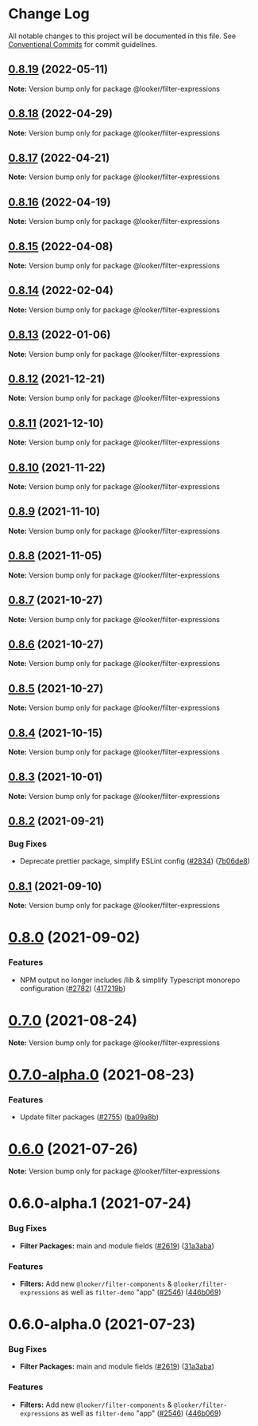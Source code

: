# Change Log

All notable changes to this project will be documented in this file.
See [Conventional Commits](https://conventionalcommits.org) for commit guidelines.

## [0.8.19](https://github.com/looker-open-source/components/compare/@looker/filter-expressions@0.8.18...@looker/filter-expressions@0.8.19) (2022-05-11)

**Note:** Version bump only for package @looker/filter-expressions





## [0.8.18](https://github.com/looker-open-source/components/compare/@looker/filter-expressions@0.8.17...@looker/filter-expressions@0.8.18) (2022-04-29)

**Note:** Version bump only for package @looker/filter-expressions





## [0.8.17](https://github.com/looker-open-source/components/compare/@looker/filter-expressions@0.8.16...@looker/filter-expressions@0.8.17) (2022-04-21)

**Note:** Version bump only for package @looker/filter-expressions





## [0.8.16](https://github.com/looker-open-source/components/compare/@looker/filter-expressions@0.8.15...@looker/filter-expressions@0.8.16) (2022-04-19)

**Note:** Version bump only for package @looker/filter-expressions





## [0.8.15](https://github.com/looker-open-source/components/compare/@looker/filter-expressions@0.8.14...@looker/filter-expressions@0.8.15) (2022-04-08)

**Note:** Version bump only for package @looker/filter-expressions





## [0.8.14](https://github.com/looker-open-source/components/compare/@looker/filter-expressions@0.8.13...@looker/filter-expressions@0.8.14) (2022-02-04)

**Note:** Version bump only for package @looker/filter-expressions





## [0.8.13](https://github.com/looker-open-source/components/compare/@looker/filter-expressions@0.8.12...@looker/filter-expressions@0.8.13) (2022-01-06)

**Note:** Version bump only for package @looker/filter-expressions





## [0.8.12](https://github.com/looker-open-source/components/compare/@looker/filter-expressions@0.8.11...@looker/filter-expressions@0.8.12) (2021-12-21)

**Note:** Version bump only for package @looker/filter-expressions





## [0.8.11](https://github.com/looker-open-source/components/compare/@looker/filter-expressions@0.8.10...@looker/filter-expressions@0.8.11) (2021-12-10)

**Note:** Version bump only for package @looker/filter-expressions





## [0.8.10](https://github.com/looker-open-source/components/compare/@looker/filter-expressions@0.8.9...@looker/filter-expressions@0.8.10) (2021-11-22)

**Note:** Version bump only for package @looker/filter-expressions





## [0.8.9](https://github.com/looker-open-source/components/compare/@looker/filter-expressions@0.8.8...@looker/filter-expressions@0.8.9) (2021-11-10)

**Note:** Version bump only for package @looker/filter-expressions





## [0.8.8](https://github.com/looker-open-source/components/compare/@looker/filter-expressions@0.8.7...@looker/filter-expressions@0.8.8) (2021-11-05)

**Note:** Version bump only for package @looker/filter-expressions





## [0.8.7](https://github.com/looker-open-source/components/compare/@looker/filter-expressions@0.8.6...@looker/filter-expressions@0.8.7) (2021-10-27)

**Note:** Version bump only for package @looker/filter-expressions





## [0.8.6](https://github.com/looker-open-source/components/compare/@looker/filter-expressions@0.8.5...@looker/filter-expressions@0.8.6) (2021-10-27)

**Note:** Version bump only for package @looker/filter-expressions





## [0.8.5](https://github.com/looker-open-source/components/compare/@looker/filter-expressions@0.8.4...@looker/filter-expressions@0.8.5) (2021-10-27)

**Note:** Version bump only for package @looker/filter-expressions





## [0.8.4](https://github.com/looker-open-source/components/compare/@looker/filter-expressions@0.8.3...@looker/filter-expressions@0.8.4) (2021-10-15)

**Note:** Version bump only for package @looker/filter-expressions





## [0.8.3](https://github.com/looker-open-source/components/compare/@looker/filter-expressions@0.8.2...@looker/filter-expressions@0.8.3) (2021-10-01)

**Note:** Version bump only for package @looker/filter-expressions





## [0.8.2](https://github.com/looker-open-source/components/compare/@looker/filter-expressions@0.8.1...@looker/filter-expressions@0.8.2) (2021-09-21)


### Bug Fixes

* Deprecate prettier package, simplify ESLint config ([#2834](https://github.com/looker-open-source/components/issues/2834)) ([7b06de8](https://github.com/looker-open-source/components/commit/7b06de8ee80cd56f7b3b17a2e28fcf411abfb710))





## [0.8.1](https://github.com/looker-open-source/components/compare/@looker/filter-expressions@0.8.0...@looker/filter-expressions@0.8.1) (2021-09-10)

**Note:** Version bump only for package @looker/filter-expressions





# [0.8.0](https://github.com/looker-open-source/components/compare/@looker/filter-expressions@0.8.0-alpha.1...@looker/filter-expressions@0.8.0) (2021-09-02)

### Features

* NPM output no longer includes /lib & simplify Typescript monorepo configuration ([#2782](https://github.com/looker-open-source/components/issues/2782)) ([417219b](https://github.com/looker-open-source/components/commit/417219bdea141033a3d57a8188089e2ccfb675b0))



# [0.7.0](https://github.com/looker-open-source/components/compare/@looker/filter-expressions@0.7.0-alpha.0...@looker/filter-expressions@0.7.0) (2021-08-24)

**Note:** Version bump only for package @looker/filter-expressions





# [0.7.0-alpha.0](https://github.com/looker-open-source/components/compare/@looker/filter-expressions@0.6.0...@looker/filter-expressions@0.7.0-alpha.0) (2021-08-23)


### Features

* Update filter packages ([#2755](https://github.com/looker-open-source/components/issues/2755)) ([ba09a8b](https://github.com/looker-open-source/components/commit/ba09a8b5534bd4bbd4e08135d92b9dab477c2291))





# [0.6.0](https://github.com/looker-open-source/components/compare/@looker/filter-expressions@0.6.0-alpha.1...@looker/filter-expressions@0.6.0) (2021-07-26)

**Note:** Version bump only for package @looker/filter-expressions





# 0.6.0-alpha.1 (2021-07-24)


### Bug Fixes

* **Filter Packages:** main and module fields ([#2619](https://github.com/looker-open-source/components/issues/2619)) ([31a3aba](https://github.com/looker-open-source/components/commit/31a3aba6686dfcd8ab6697e94f3d9db862a0e4ec))


### Features

* **Filters:** Add new `@looker/filter-components` & `@looker/filter-expressions` as well as `filter-demo` "app" ([#2546](https://github.com/looker-open-source/components/issues/2546)) ([446b069](https://github.com/looker-open-source/components/commit/446b069b5110d53f275e806f1dd2989f75d3aa00))





# 0.6.0-alpha.0 (2021-07-23)


### Bug Fixes

* **Filter Packages:** main and module fields ([#2619](https://github.com/looker-open-source/components/issues/2619)) ([31a3aba](https://github.com/looker-open-source/components/commit/31a3aba6686dfcd8ab6697e94f3d9db862a0e4ec))


### Features

* **Filters:** Add new `@looker/filter-components` & `@looker/filter-expressions` as well as `filter-demo` "app" ([#2546](https://github.com/looker-open-source/components/issues/2546)) ([446b069](https://github.com/looker-open-source/components/commit/446b069b5110d53f275e806f1dd2989f75d3aa00))
